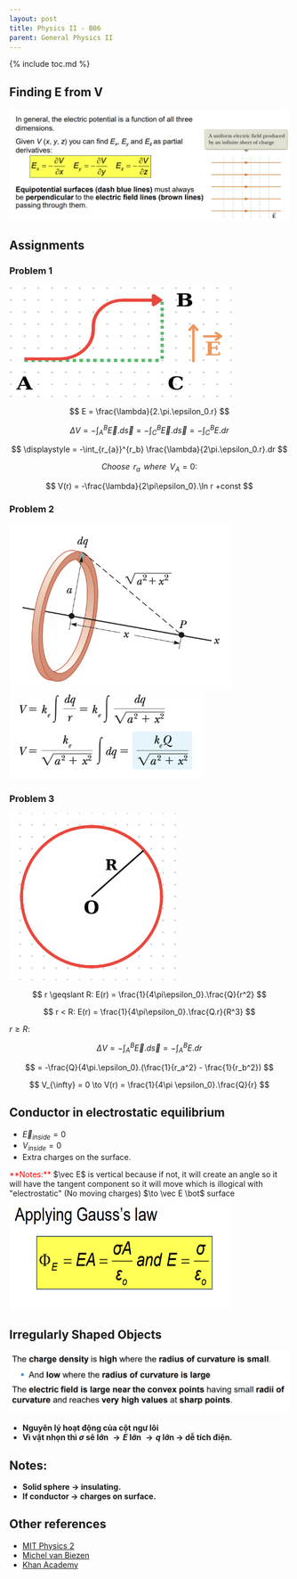 ```yaml
---
layout: post
title: Physics II - B06
parent: General Physics II
---
```


{% include toc.md %}

## Finding E from V
![](9MFNHVA.png)

## Assignments
### Problem 1
<img src = "JpybfQU.png" width = 400 height = 200>

$$
E = \frac{\lambda}{2.\pi.\epsilon_0.r}
$$

$$
\displaystyle \Delta V = -\int_A^B \vec E.d\vec s = -\int_C^B \vec E.d\vec s = -\int_C^B E.dr
$$

$$
\displaystyle = -\int_{r_{a}}^{r_b} \frac{\lambda}{2\pi.\epsilon_0.r}.dr
$$

$$
Choose \,\  r_a \,\ where \,\ V_A = 0:
$$

$$
V(r) = -\frac{\lambda}{2\pi\epsilon_0}.\ln r +const
$$

### Problem 2
<img src = "CGG0CxL.png" width = 400 height = 300>

<img src = "Ay6cmui.png" width = 350 heigth = 300>

### Problem 3
<img src = "PXDZKTR.png" width = 300 height = 300>
    
$$
r \geqslant R: E(r) = \frac{1}{4\pi\epsilon_0}.\frac{Q}{r^2}
$$

$$
r < R: E(r) = \frac{1}{4\pi\epsilon_0}.\frac{Q.r}{R^3}
$$

$r \geqslant R:$

$$
\displaystyle \Delta V = -\int_A^B \vec E.d \vec s = -\int_A^B E.dr
$$

$$
= -\frac{Q}{4\pi.\epsilon_0}.(\frac{1}{r_a^2} - \frac{1}{r_b^2})
$$

$$
V_{\infty} = 0 \to V(r) = \frac{1}{4\pi \epsilon_0}.\frac{Q}{r}
$$

## Conductor in electrostatic equilibrium
* $\vec E_{inside} = 0$
* $V_{inside} = 0$
* Extra charges on the surface.
<span style="color: red"> 
**Notes:** </span>
$\vec E$ is vertical because if not, it will create an angle so it will have the tangent component so it will move which is illogical with "electrostatic" (No moving charges)
$\to \vec E \bot$ surface

<img src = "fSD1vgv.png" width = 400 height = 200>

## Irregularly Shaped Objects
![](yzUv8kP.png)
* **Nguyên lý hoạt động của cột ngư lôi**
* **Vì vật nhọn thì $\sigma$ sẽ lớn $\to E$ lớn $\to q$ lớn $\to$ dễ tích điện.** 

## Notes:
* **Solid sphere $\to$ insulating.**
* **If conductor $\to$ charges on surface.**

## Other references
* [MIT Physics 2](https://www.youtube.com/playlist?list=PLyQSN7X0ro2314mKyUiOILaOC2hk6Pc3j)
* [Michel van Biezen](https://www.youtube.com/playlist?list=PLX2gX-ftPVXX7BZOcM1Y2gb8IQrTBrmUB)
* [Khan Academy](https://www.khanacademy.org/science/in-in-class-12th-physics-india)
